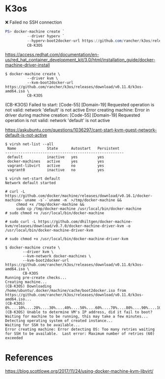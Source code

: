 # K3os

:x: Failed no SSH connection

```powershell
PS> docker-machine create `
          --driver hyperv `
          --hyperv-boot2docker-url https://github.com/rancher/k3os/releases/download/v0.11.0/k3os-amd64.iso `
          CB-K3OS
```

https://access.redhat.com/documentation/en-us/red_hat_container_development_kit/3.0/html/installation_guide/docker-machine-driver-install

```
$ docker-machine create \
          --driver kvm \
          --kvm-boot2docker-url https://github.com/rancher/k3os/releases/download/v0.11.0/k3os-amd64.iso \
          CB-K3OS
```

(CB-K3OS) Failed to start: [Code-55] [Domain-19] Requested operation is not valid: network 'default' is not active
Error creating machine: Error in driver during machine creation: [Code-55] [Domain-19] Requested operation is not valid: network 'default' is not active

https://askubuntu.com/questions/1036297/cant-start-kvm-guest-network-default-is-not-active

```
$ virsh net-list --all
 Name              State      Autostart   Persistent
------------------------------------------------------
 default           inactive   yes         yes
 docker-machines   active     yes         yes
 vagrant-libvirt   active     no          yes
 vagrant0          inactive   no          yes
```

```
$ virsh net-start default 
Network default started
```

```
# curl -L https://github.com/docker/machine/releases/download/v0.16.1/docker-machine-`uname -s`-`uname -m` >/tmp/docker-machine &&
     chmod +x /tmp/docker-machine &&
     sudo cp /tmp/docker-machine /usr/local/bin/docker-machine 
# sudo chmod +x /usr/local/bin/docker-machine
```


```
# sudo curl -L https://github.com/dhiltgen/docker-machine-kvm/releases/download/v0.7.0/docker-machine-driver-kvm -o /usr/local/bin/docker-machine-driver-kvm
```

```
# sudo chmod +x /usr/local/bin/docker-machine-driver-kvm
```

```
$ docker-machine create \
        --driver kvm \
        --kvm-network docker-machines \
        --kvm-boot2docker-url https://github.com/rancher/k3os/releases/download/v0.11.0/k3os-amd64.iso \
        CB-K3OS
Running pre-create checks...
Creating machine...
(CB-K3OS) Downloading /home/ubuntu/.docker/machine/cache/boot2docker.iso from https://github.com/rancher/k3os/releases/download/v0.11.0/k3os-amd64.iso...
(CB-K3OS) 0%....10%....20%....30%....40%....50%....60%....70%....80%....90%....100%
(CB-K3OS) Unable to determine VM's IP address, did it fail to boot?
Waiting for machine to be running, this may take a few minutes...
Detecting operating system of created instance...
Waiting for SSH to be available...
Error creating machine: Error detecting OS: Too many retries waiting for SSH to be available.  Last error: Maximum number of retries (60) exceeded
```


# References

https://blog.scottlowe.org/2017/11/24/using-docker-machine-kvm-libvirt/
